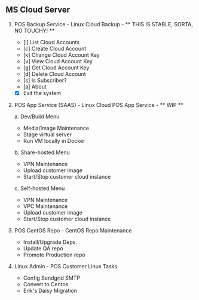 MS Cloud Server
---------------
1. POS Backup Service -	Linux Cloud Backup - ** THIS IS STABLE, SORTA, NO TOUCHY! **

     - [l] List Cloud Accounts 
     - [c] Create Cloud Account 
     - [k] Change Cloud Account Key
     - [v] View Cloud Account Key
     - [g] Get Cloud Account Key
     - [d] Delete Cloud Account 
     - [s] Is Subscriber?
     - [a] About          
     - [x] Exit the system 

2. POS App Service (SAAS) - Linux Cloud POS App Service - ** WIP **

   a. Dev/Build Menu

      - Media/Image Maintenance
      - Stage virtual server
      - Run VM locally in Docker

   b. Share-hosted Menu

      - VPN Maintenance
      - Upload customer image
      - Start/Stop customer cloud instance

   c. Self-hosted Menu

      - VPN Maintenance
      - VPC Maintenance
      - Upload customer image
      - Start/Stop customer cloud instance

3. POS CentOS Repo - CentOS Repo Maintenance

   - Install/Upgrade Deps.
   - Update QA repo
   - Promote Production repo

4. Linux Admin - POS Customer Linux Tasks

   - Config Sendgrid SMTP
   - Convert to Centos
   - Erik's Daisy Migration

